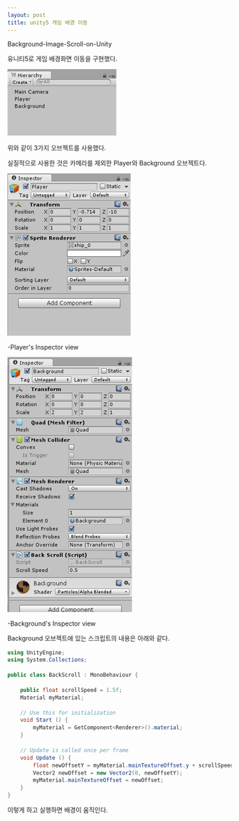 ```yaml
---
layout: post
title: unity5 게임 배경 이동
---
```


Background-Image-Scroll-on-Unity

유니티5로 게임 배경화면 이동을 구현했다.

![구성](/images/comp.PNG)

위와 같이 3가지 오브젝트를 사용했다.

실질적으로 사용한 것은 카메라를 제외한 Player와 Background 오브젝트다.

![player](/images/player.PNG)

-Player's Inspector view

![background](/images/background.PNG)

-Background's Inspector view

Background 오브젝트에 있는 스크립트의 내용은 아래와 같다.

```c#
using UnityEngine;
using System.Collections;

public class BackScroll : MonoBehaviour {

    public float scrollSpeed = 1.5f;
    Material myMaterial;

	// Use this for initialization
	void Start () {
        myMaterial = GetComponent<Renderer>().material;
	}
	
	// Update is called once per frame
	void Update () {
        float newOffsetY = myMaterial.mainTextureOffset.y + scrollSpeed * Time.deltaTime;
        Vector2 newOffset = new Vector2(0, newOffsetY);
        myMaterial.mainTextureOffset = newOffset;
	}
}
```

이렇게 하고 실행하면 배경이 움직인다.
